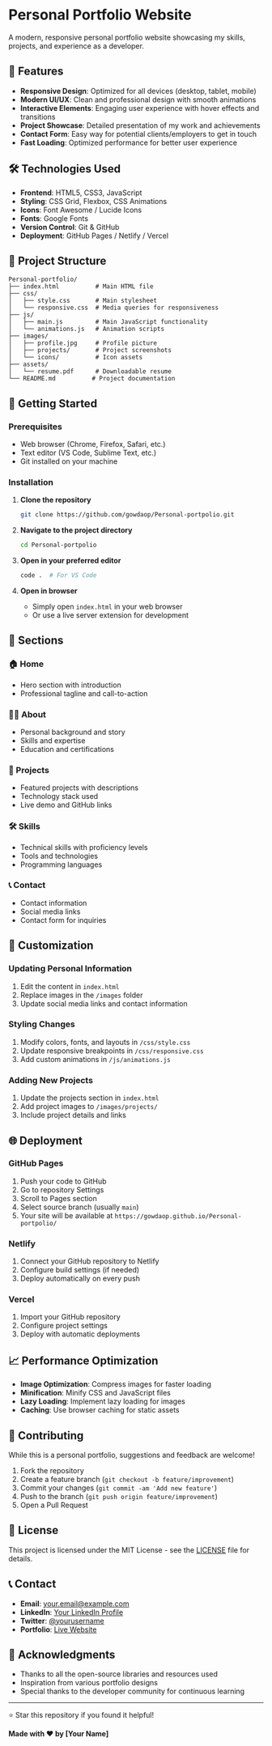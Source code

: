 # Personal Portfolio Website

A modern, responsive personal portfolio website showcasing my skills, projects, and experience as a developer.

## 🌟 Features

- **Responsive Design**: Optimized for all devices (desktop, tablet, mobile)
- **Modern UI/UX**: Clean and professional design with smooth animations
- **Interactive Elements**: Engaging user experience with hover effects and transitions
- **Project Showcase**: Detailed presentation of my work and achievements
- **Contact Form**: Easy way for potential clients/employers to get in touch
- **Fast Loading**: Optimized performance for better user experience

## 🛠️ Technologies Used

- **Frontend**: HTML5, CSS3, JavaScript
- **Styling**: CSS Grid, Flexbox, CSS Animations
- **Icons**: Font Awesome / Lucide Icons
- **Fonts**: Google Fonts
- **Version Control**: Git & GitHub
- **Deployment**: GitHub Pages / Netlify / Vercel

## 📁 Project Structure

```
Personal-portfolio/
├── index.html          # Main HTML file
├── css/
│   ├── style.css       # Main stylesheet
│   └── responsive.css  # Media queries for responsiveness
├── js/
│   ├── main.js         # Main JavaScript functionality
│   └── animations.js   # Animation scripts
├── images/
│   ├── profile.jpg     # Profile picture
│   ├── projects/       # Project screenshots
│   └── icons/          # Icon assets
├── assets/
│   └── resume.pdf      # Downloadable resume
└── README.md          # Project documentation
```

## 🚀 Getting Started

### Prerequisites

- Web browser (Chrome, Firefox, Safari, etc.)
- Text editor (VS Code, Sublime Text, etc.)
- Git installed on your machine

### Installation

1. **Clone the repository**
   ```bash
   git clone https://github.com/gowdaop/Personal-portpolio.git
   ```

2. **Navigate to the project directory**
   ```bash
   cd Personal-portpolio
   ```

3. **Open in your preferred editor**
   ```bash
   code .  # For VS Code
   ```

4. **Open in browser**
   - Simply open `index.html` in your web browser
   - Or use a live server extension for development

## 📱 Sections

### 🏠 Home
- Hero section with introduction
- Professional tagline and call-to-action

### 👨‍💻 About
- Personal background and story
- Skills and expertise
- Education and certifications

### 💼 Projects
- Featured projects with descriptions
- Technology stack used
- Live demo and GitHub links

### 🛠️ Skills
- Technical skills with proficiency levels
- Tools and technologies
- Programming languages

### 📞 Contact
- Contact information
- Social media links
- Contact form for inquiries

## 🎨 Customization

### Updating Personal Information
1. Edit the content in `index.html`
2. Replace images in the `/images` folder
3. Update social media links and contact information

### Styling Changes
1. Modify colors, fonts, and layouts in `/css/style.css`
2. Update responsive breakpoints in `/css/responsive.css`
3. Add custom animations in `/js/animations.js`

### Adding New Projects
1. Update the projects section in `index.html`
2. Add project images to `/images/projects/`
3. Include project details and links

## 🌐 Deployment

### GitHub Pages
1. Push your code to GitHub
2. Go to repository Settings
3. Scroll to Pages section
4. Select source branch (usually `main`)
5. Your site will be available at `https://gowdaop.github.io/Personal-portpolio/`

### Netlify
1. Connect your GitHub repository to Netlify
2. Configure build settings (if needed)
3. Deploy automatically on every push

### Vercel
1. Import your GitHub repository
2. Configure project settings
3. Deploy with automatic deployments

## 📈 Performance Optimization

- **Image Optimization**: Compress images for faster loading
- **Minification**: Minify CSS and JavaScript files
- **Lazy Loading**: Implement lazy loading for images
- **Caching**: Use browser caching for static assets

## 🤝 Contributing

While this is a personal portfolio, suggestions and feedback are welcome!

1. Fork the repository
2. Create a feature branch (`git checkout -b feature/improvement`)
3. Commit your changes (`git commit -am 'Add new feature'`)
4. Push to the branch (`git push origin feature/improvement`)
5. Open a Pull Request

## 📄 License

This project is licensed under the MIT License - see the [LICENSE](LICENSE) file for details.

## 📞 Contact

- **Email**: [your.email@example.com](mailto:your.email@example.com)
- **LinkedIn**: [Your LinkedIn Profile](https://linkedin.com/in/yourprofile)
- **Twitter**: [@yourusername](https://twitter.com/yourusername)
- **Portfolio**: [Live Website](https://gowdaop.github.io/Personal-portpolio/)

## 🙏 Acknowledgments

- Thanks to all the open-source libraries and resources used
- Inspiration from various portfolio designs
- Special thanks to the developer community for continuous learning

---

⭐ Star this repository if you found it helpful!

**Made with ❤️ by [Your Name]**
